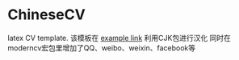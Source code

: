 # ChineseCV
latex CV template.
该模板在 [example link](https://github.com/gaelfoppolo/resume) 利用CJK包进行汉化
同时在moderncv宏包里增加了QQ、weibo、weixin、facebook等
